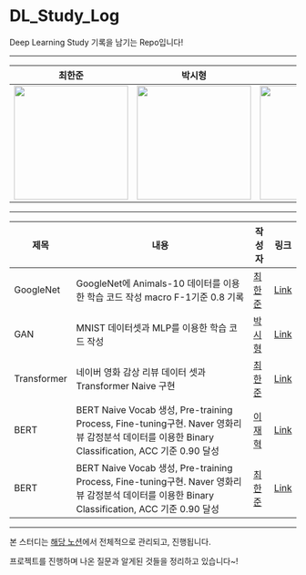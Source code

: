 # DL_Study_Log
Deep Learning Study 기록을 남기는 Repo입니다!

---
|                                                                                      최한준                                                                                      |                                                            박시형                                                             |                                                          김윤종                                                           |                                                            이재혁                                                            |                                                            김다슬                                                             |                                                            
| :------------------------------------------------------------------------------------------------------------------------------------------------------------------------------: | :----------------------------------------------------------------------------------------------------------------------------: | :-----------------------------------------------------------------------------------------------------------------------: | :--------------------------------------------------------------------------------------------------------------------------: | :---------------------------------------------------------------------------------------------------------------------------: |
| <a href='https://github.com/gkswns3708'><img src='https://avatars.githubusercontent.com/u/62585503?v=4' width='200px'/></a> | <a href='https://github.com/sihyeong671'><img src='https://avatars.githubusercontent.com/u/77565951?v=4' width='200px'/></a> | <a href='https://github.com/kyj098707'><img src='https://avatars.githubusercontent.com/u/54027397?v=4' width='200px'/></a> | <a href='https://github.com/JaeHyeok-2'><img src='https://avatars.githubusercontent.com/u/89520646?v=4' width='200px'/></a> | <a href='https://github.com/Daseull'><img src='https://avatars.githubusercontent.com/u/59015764?v=4' width='200px'/></a> 

---
|제목|내용|작성자|링크|
|---|---|---|---|
|GoogleNet|GoogleNet에 Animals-10 데이터를 이용한 학습 코드 작성 macro F-1기준 0.8 기록|[최한준](https://github.com/gkswns3708)|[Link](https://www.notion.so/gkswns3708/GoogleNet-fb6920973c3942eaa4f1e326477e5189)|
|GAN|MNIST 데이터셋과 MLP를 이용한 학습 코드 작성|[박시형](https://github.com/sihyeong671)|[Link](https://gkswns3708.notion.site/GAN-c6c221c98a1f4060b9e2d3ca56f4cde8)
|Transformer|네이버 영화 감상 리뷰 데이터 셋과 Transformer Naive 구현|[최한준](https://github.com/gkswns3708)|[Link](https://gkswns3708.notion.site/Transformer-44078c0b76b04c29aa67b0145848a145)
|BERT|BERT Naive Vocab 생성, Pre-training Process, Fine-tuning구현. Naver 영화리뷰 감정분석 데이터를 이용한 Binary Classification, ACC 기준 0.90 달성|[이재혁](https://github.com/JaeHyeok-2)|[Link](https://gkswns3708.notion.site/BERT-c638086dde90428cb9daed71d373c18f)
|BERT|BERT Naive Vocab 생성, Pre-training Process, Fine-tuning구현. Naver 영화리뷰 감정분석 데이터를 이용한 Binary Classification, ACC 기준 0.90 달성|[최한준](https://github.com/gkswns3708)|[Link](https://gkswns3708.notion.site/BERT-e9b077f3f1da4daa819d924b42c8bfa6)

---
본 스터디는 [해당 노션](https://gkswns3708.notion.site/AI-DL-Study-e5cc40f62b86422b9967e48d246aba88)에서 전체적으로 관리되고, 진행됩니다.

프로젝트를 진행하며 나온 질문과 알게된 것들을 정리하고 있습니다~!
